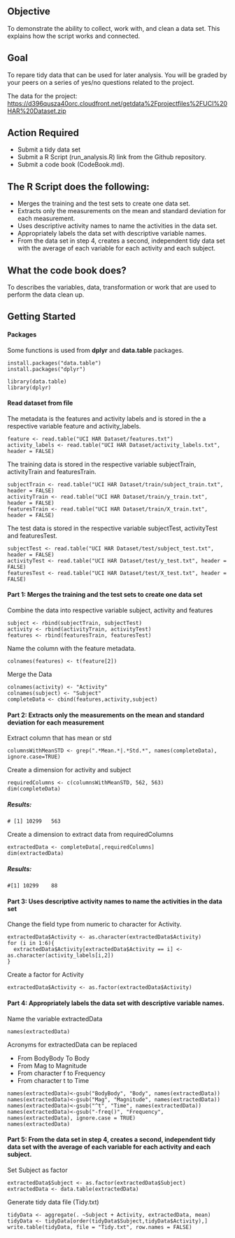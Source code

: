 ## Objective
To demonstrate the ability to collect, work with, and clean a data set. This explains how the script works and connected.

## Goal
To repare tidy data that can be used for later analysis. 
You will be graded by your peers on a series of yes/no questions related to the project. 

The data for the project:
https://d396qusza40orc.cloudfront.net/getdata%2Fprojectfiles%2FUCI%20HAR%20Dataset.zip

## Action Required
<ul>
  <li>Submit a tidy data set</li>
  <li>Submit a R Script (run_analysis.R) link from the Github repository.</li>
  <li>Submit a code book (CodeBook.md).</li>
</ul>

## The R Script does the following:
<ul>
  <li>Merges the training and the test sets to create one data set.</li>
  <li>Extracts only the measurements on the mean and standard deviation for each measurement.</li>
  <li>Uses descriptive activity names to name the activities in the data set.</li>
  <li>Appropriately labels the data set with descriptive variable names. </li>
  <li>From the data set in step 4, creates a second, independent tidy data set with the average of each variable for each activity and each subject.</li>
</ul>

## What the code book does?
To describes the variables, data, transformation or work that are used to perform the data clean up.


## Getting Started
#### Packages
Some functions is used from <b>dplyr</b> and <b>data.table</b> packages.

```{r, message=FALSE}
install.packages("data.table")
install.packages("dplyr")

library(data.table)
library(dplyr)
```

#### Read dataset from file
The metadata is the features and activity labels and is stored in the a respective variable feature and activity_labels.


```{r, message=FALSE}
feature <- read.table("UCI HAR Dataset/features.txt")
activity_labels <- read.table("UCI HAR Dataset/activity_labels.txt", header = FALSE)
```

The training data is stored in the respective variable subjectTrain, activityTrain and featuresTrain.
```{r, message=FALSE}
subjectTrain <- read.table("UCI HAR Dataset/train/subject_train.txt", header = FALSE)
activityTrain <- read.table("UCI HAR Dataset/train/y_train.txt", header = FALSE)
featuresTrain <- read.table("UCI HAR Dataset/train/X_train.txt", header = FALSE)
```

The test data is stored in the respective variable subjectTest, activityTest and featuresTest.
```{r, message=FALSE}
subjectTest <- read.table("UCI HAR Dataset/test/subject_test.txt", header = FALSE)
activityTest <- read.table("UCI HAR Dataset/test/y_test.txt", header = FALSE)
featuresTest <- read.table("UCI HAR Dataset/test/X_test.txt", header = FALSE)
```


#### Part 1: Merges the training and the test sets to create one data set
Combine the data into respective variable subject, activity and features
```{r, message=FALSE}
subject <- rbind(subjectTrain, subjectTest)
activity <- rbind(activityTrain, activityTest)
features <- rbind(featuresTrain, featuresTest)
```

Name the column with the feature metadata.
```{r, message=FALSE}
colnames(features) <- t(feature[2])
```
Merge the Data
```{r, message=FALSE}
colnames(activity) <- "Activity"
colnames(subject) <- "Subject"
completeData <- cbind(features,activity,subject)
```


#### Part 2: Extracts only the measurements on the mean and standard deviation for each measurement
Extract column that has mean or std
```{r, message=FALSE}
columnsWithMeanSTD <- grep(".*Mean.*|.*Std.*", names(completeData), ignore.case=TRUE)
```
Create a dimension for activity and subject
```{r, message=FALSE}
requiredColumns <- c(columnsWithMeanSTD, 562, 563)
dim(completeData)
```
##### Results:
```{r, message=FALSE}
# [1] 10299   563
```
Create a dimension to extract data from requiredColumns
```{r, message=FALSE}
extractedData <- completeData[,requiredColumns]
dim(extractedData)
```

##### Results:
```{r, message=FALSE}
#[1] 10299    88
```


#### Part 3: Uses descriptive activity names to name the activities in the data set
Change the field type from numeric to character for Activity.
```{r, message=FALSE}
extractedData$Activity <- as.character(extractedData$Activity)
for (i in 1:6){
  extractedData$Activity[extractedData$Activity == i] <- as.character(activity_labels[i,2])
}
```
Create a factor for Activity
```{r, message=FALSE}
extractedData$Activity <- as.factor(extractedData$Activity)
```


#### Part 4: Appropriately labels the data set with descriptive variable names. 
Name the variable extractedData
```{r, message=FALSE}
names(extractedData)
```
Acronyms for extractedData can be replaced 
<ul>
  <li>From BodyBody To Body</li>
  <li>From Mag to Magnitude</li>
  <li>From character f to Frequency</li>
  <li>From character t to Time</li>
</ul>

```{r, message=FALSE}
names(extractedData)<-gsub("BodyBody", "Body", names(extractedData))
names(extractedData)<-gsub("Mag", "Magnitude", names(extractedData))
names(extractedData)<-gsub("^t", "Time", names(extractedData))
names(extractedData)<-gsub("-freq()", "Frequency", names(extractedData), ignore.case = TRUE)
names(extractedData)
```


#### Part 5: From the data set in step 4, creates a second, independent tidy data set with the average of each variable for each activity and each subject.
Set Subject as factor
```{r, message=FALSE}
extractedData$Subject <- as.factor(extractedData$Subject)
extractedData <- data.table(extractedData)
```

Generate tidy data file (Tidy.txt)
```{r, message=FALSE}
tidyData <- aggregate(. ~Subject + Activity, extractedData, mean)
tidyData <- tidyData[order(tidyData$Subject,tidyData$Activity),]
write.table(tidyData, file = "Tidy.txt", row.names = FALSE)
```
